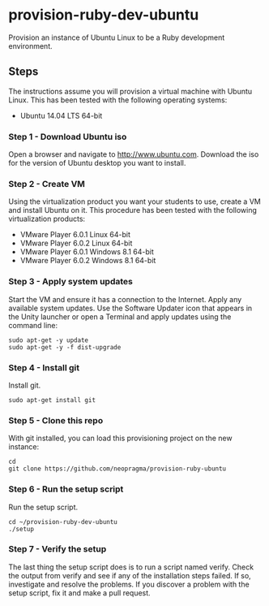 # provision-ruby-dev-ubuntu

Provision an instance of Ubuntu Linux to be a Ruby development environment.

## Steps

The instructions assume you will provision a virtual machine with Ubuntu Linux. This has been tested with the following operating systems:

* Ubuntu 14.04 LTS 64-bit

### Step 1 - Download Ubuntu iso

Open a browser and navigate to http://www.ubuntu.com. Download the iso for the version of Ubuntu desktop you want to install.

### Step 2 - Create VM

Using the virtualization product you want your students to use, create a VM and install Ubuntu on it. This procedure has been tested with the following virtualization products:

* VMware Player 6.0.1 Linux 64-bit
* VMware Player 6.0.2 Linux 64-bit
* VMware Player 6.0.1 Windows 8.1 64-bit
* VMware Player 6.0.2 Windows 8.1 64-bit

### Step 3 - Apply system updates

Start the VM and ensure it has a connection to the Internet. Apply any available system updates. Use the Software Updater icon that appears in the Unity launcher or open a Terminal and apply updates using the command line:

```shell
sudo apt-get -y update
sudo apt-get -y -f dist-upgrade
```

### Step 4 - Install git

 Install git.

```shell
sudo apt-get install git
```

### Step 5 - Clone this repo

With git installed, you can load this provisioning project on the new instance:

```shell
cd
git clone https://github.com/neopragma/provision-ruby-ubuntu
```

### Step 6 - Run the setup script

Run the setup script.

```shell
cd ~/provision-ruby-dev-ubuntu
./setup
```

### Step 7 - Verify the setup

The last thing the setup script does is to run a script named verify. Check the output from verify and see if any of the installation steps failed. If so, investigate and resolve the problems. If you discover a problem with the setup script, fix it and make a pull request.







